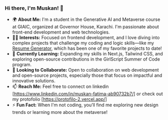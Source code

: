 ### Hi there, I'm Muskan! 👋

- 🌍 **About Me:** I'm a student in the Generative AI and Metaverse course at GIAIC, organized at Governor House, Karachi. I'm passionate about front-end development and web technologies.
- 👩‍💻 **Interests:** Focused on frontend development, and I love diving into complex projects that challenge my coding and logic skills—like my [Resume Generator](https://resum-genreater.vercel.app/), which has been one of my favorite projects to date!
- 🌱 **Currently Learning:** Expanding my skills in Next.js, Tailwind CSS, and exploring open-source contributions in the GirlScript Summer of Code program.
- 💬 **Looking to Collaborate:** Open to collaboration on web development and open-source projects, especially those that focus on impactful and innovative solutions.
- 📫 **Reach Me:** Feel free to connect on linkedin [https://www.linkedin.com/in/muskan-fatima-ab90732b7/] or check out my protofolio [https://protofilo-2.vercel.app/]
- ⚡ **Fun Fact:** When I'm not coding, you’ll find me exploring new design trends or learning more about the metaverse!


